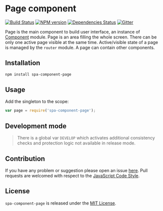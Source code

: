 Page component
==============

[![Build Status](https://img.shields.io/travis/spasdk/component-page.svg?style=flat-square)](https://travis-ci.org/spasdk/component-page)
[![NPM version](https://img.shields.io/npm/v/spa-component-page.svg?style=flat-square)](https://www.npmjs.com/package/spa-component-page)
[![Dependencies Status](https://img.shields.io/david/spasdk/component-page.svg?style=flat-square)](https://david-dm.org/spasdk/component-page)
[![Gitter](https://img.shields.io/badge/gitter-join%20chat-blue.svg?style=flat-square)](https://gitter.im/DarkPark/spasdk)


Page is the main component to build user interface, an instance of [Component](https://github.com/spasdk/component) module.
Page is an area filling the whole screen. There can be only one active page visible at the same time.
Active/visible state of a page is managed by the `router` module.
A page can contain other components.


## Installation ##

```bash
npm install spa-component-page
```


## Usage ##

Add the singleton to the scope:

```js
var page = require('spa-component-page');
```


## Development mode ##

> There is a global var `DEVELOP` which activates additional consistency checks and protection logic not available in release mode.


## Contribution ##

If you have any problem or suggestion please open an issue [here](https://github.com/spasdk/component-page/issues).
Pull requests are welcomed with respect to the [JavaScript Code Style](https://github.com/DarkPark/jscs).


## License ##

`spa-component-page` is released under the [MIT License](license.md).

